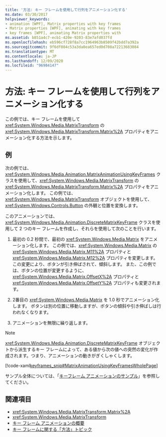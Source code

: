 ```yaml
---
title: '方法: キー フレームを使用して行列をアニメーション化する'
ms.date: 03/30/2017
helpviewer_keywords:
- animation [WPF], Matrix properties with key frames
- Matrix properties [WPF], animating with key frames
- key frames [WPF], animating Matrix properties with
ms.assetid: b851a4c7-ecb1-420e-9203-83e7afd037fd
ms.openlocfilehash: eb596cf728f8a7cc1964963b8509f42bdd7a392a
ms.sourcegitcommit: 9f6df084c53a3da0ea657ed0d708a72213683084
ms.translationtype: MT
ms.contentlocale: ja-JP
ms.lasthandoff: 12/09/2020
ms.locfileid: "96984147"
---
```

# <a name="how-to-animate-a-matrix-by-using-key-frames"></a>方法: キー フレームを使用して行列をアニメーション化する
この例では、キー フレームを使用して <xref:System.Windows.Media.MatrixTransform> の <xref:System.Windows.Media.MatrixTransform.Matrix%2A> プロパティをアニメーション化する方法を示します。  
  
## <a name="example"></a>例  
 次の例では、<xref:System.Windows.Media.Animation.MatrixAnimationUsingKeyFrames> クラスを使用して、<xref:System.Windows.Media.MatrixTransform> の <xref:System.Windows.Media.MatrixTransform.Matrix%2A> プロパティをアニメーション化します。 この例では、<xref:System.Windows.Media.MatrixTransform> オブジェクトを使用して、<xref:System.Windows.Controls.Button> の外観と位置を変換します。  
  
 このアニメーションでは、<xref:System.Windows.Media.Animation.DiscreteMatrixKeyFrame> クラスを使用して 2 つのキー フレームを作成し、それらを使用して次のことを行います。  
  
1. 最初の 0.2 秒間で、最初の <xref:System.Windows.Media.Matrix> をアニメーション化します。 この例では、<xref:System.Windows.Media.Matrix> の <xref:System.Windows.Media.Matrix.M11%2A> プロパティと <xref:System.Windows.Media.Matrix.M12%2A> プロパティを変更します。 この変更により、ボタンが引き伸ばされて、傾斜します。 また、この例では、ボタンの位置が変更するように、<xref:System.Windows.Media.Matrix.OffsetX%2A> プロパティと <xref:System.Windows.Media.Matrix.OffsetY%2A> プロパティも変更されます。  
  
2. 2番目の <xref:System.Windows.Media.Matrix> を 1.0 秒でアニメーション化します。 ボタンは別の位置に移動しますが、ボタンの傾斜や引き伸ばしは行われなくなります。  
  
3. アニメーションを無限に繰り返します。  
  
> [!NOTE]
> <xref:System.Windows.Media.Animation.DiscreteMatrixKeyFrame> オブジェクトから派生するキー フレームによって、ある値から次の値への突然の変化が作成されます。つまり、アニメーションの動きがぎくしゃくします。  
  
 [!code-xaml[keyframes_snip#MatrixAnimationUsingKeyFramesWholePage](~/samples/snippets/xaml/VS_Snippets_Wpf/keyframes_snip/XAML/MatrixAnimationUsingKeyFramesExample.xaml#matrixanimationusingkeyframeswholepage)]  
  
 サンプル全体については、「[キーフレーム アニメーションのサンプル](https://github.com/microsoft/WPF-Samples/tree/master/Animation/KeyFrameAnimation)」を参照してください。  
  
## <a name="see-also"></a>関連項目

- <xref:System.Windows.Media.MatrixTransform.Matrix%2A>
- <xref:System.Windows.Media.MatrixTransform>
- [キー フレーム アニメーションの概要](key-frame-animations-overview.md)
- [キー フレームに関する「方法」トピック](key-frame-animation-how-to-topics.md)
